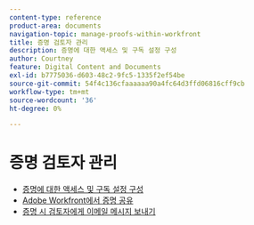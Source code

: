 ```yaml
---
content-type: reference
product-area: documents
navigation-topic: manage-proofs-within-workfront
title: 증명 검토자 관리
description: 증명에 대한 액세스 및 구독 설정 구성
author: Courtney
feature: Digital Content and Documents
exl-id: b7775036-d603-48c2-9fc5-1335f2ef54be
source-git-commit: 54f4c136cfaaaaaa90a4fc64d3ffd06816cff9cb
workflow-type: tm+mt
source-wordcount: '36'
ht-degree: 0%

---
```


# 증명 검토자 관리

* [증명에 대한 액세스 및 구독 설정 구성](../../../../review-and-approve-work/proofing/managing-proofs-within-workfront/configure-access-subscription-settings-proof.md)
* [Adobe Workfront에서 증명 공유](../../../../review-and-approve-work/proofing/managing-proofs-within-workfront/share-a-proof-in-workfront.md)
* [증명 시 검토자에게 이메일 메시지 보내기](../../../../review-and-approve-work/proofing/managing-proofs-within-workfront/send-email-messages-to-users-proof.md)
